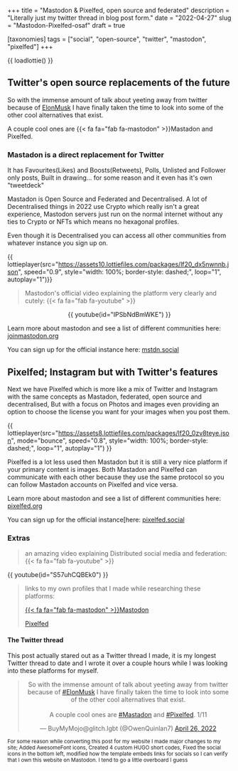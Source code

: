 +++
title = "Mastodon & Pixelfed, open source and federated"
description = "Literally just my twitter thread in blog post form."
date = "2022-04-27"
slug = "Mastodon-Pixelfed-osaf"
draft = true

[taxonomies]
tags = ["social", "open-source", "twitter", "mastodon", "pixelfed"]
+++

{{ loadlottie() }}

## Twitter's open source replacements of the future

So with the immense amount of talk about yeeting away from twitter because of [ElonMusk](https://techcrunch.com/2022/04/25/twitter-accepts-elon-musks-43b-acquisition-offer/) I have finally taken the time to look into some of the other cool alternatives that exist.

A couple cool ones are {{< fa fa="fab fa-mastodon" >}}Mastadon and Pixelfed.

### Mastadon is a direct replacement for Twitter

It has Favourites(Likes) and Boosts(Retweets), Polls, Unlisted and Follower only posts, Built in drawing... for some reason and it even has it's own "tweetdeck"

Mastadon is Open Source and Federated and Decentralised.
A lot of Decentralised things in 2022 use Crypto which really isn't a great experience, Mastodon servers just run on the normal internet without any ties to Crypto or NFTs which means no hexagonal profiles.

Even though it is Decentralised you can access all other communities from whatever instance you sign up on.

{{ lottieplayer(src="https://assets10.lottiefiles.com/packages/lf20_dx5nwnnb.json", speed="0.9", style="width: 100%; border-style: dashed;", loop="1", autoplay="1")}}

> Mastodon's official video explaining the platform very clearly and cutely: {{< fa fa="fab fa-youtube" >}}
<center>{{ youtube(id="IPSbNdBmWKE") }}</center>

Learn more about mastodon and see a list of different communities here: [joinmastodon.org](https://joinmastodon.org)

You can sign up for the official instance here: [mstdn.social](https://mstdn.social)

## Pixelfed; Instagram but with Twitter's features

Next we have Pixelfed which is more like a mix of Twitter and Instagram with the same concepts as Mastadon, federated, open source and decentralised, But with a focus on Photos and images even providing an option to choose the license you want for your images when you post them.

{{ lottieplayer(src="https://assets8.lottiefiles.com/packages/lf20_0zv8teye.json", mode="bounce", speed="0.8", style="width: 100%; border-style: dashed;", loop="1", autoplay="1") }}

Pixelfed is a lot less used then Mastadon but it is still a very nice platform if your primary content is images. Both Mastadon and Pixelfed can communicate with each other because they use the same protocol so you can follow Mastadon accounts on Pixelfed and vice versa.

Learn more about mastodon and see a list of different communities here: [pixelfed.org](https://pixelfed.org)

You can sign up for the official instance[here: [pixelfed.social](https://pixelfed.social)

### Extras

> an amazing video explaining Distributed social media and federation: {{< fa fa="fab fa-youtube" >}}

{{ youtube(id="S57uhCQBEk0") }}

> links to my own profiles that I made while researching these platforms:
>
> [{{< fa fa="fab fa-mastodon" >}}Mastodon](https://mstdn.social/@BuyMyMojo)
>
> [Pixelfed](https://pixelfed.social/BuyMyMojo)

#### The Twitter thread

This post actually stared out as a Twitter thread I made, it is my longest Twitter thread to date and I wrote it over a couple hours while I was looking into these platforms for myself.

<center>
<blockquote class="twitter-tweet"><p lang="en" dir="ltr">So with the immense amount of talk about yeeting away from twitter because of <a href="https://twitter.com/hashtag/ElonMusk?src=hash&amp;ref_src=twsrc%5Etfw">#ElonMusk</a> I have finally taken the time to look into some of the other cool alternatives that exist.<br><br>A couple cool ones are <a href="https://twitter.com/hashtag/Mastadon?src=hash&amp;ref_src=twsrc%5Etfw">#Mastadon</a> and <a href="https://twitter.com/hashtag/Pixelfed?src=hash&amp;ref_src=twsrc%5Etfw">#Pixelfed</a>. 1/11</p>&mdash; BuyMyMojo@glitch.lgbt (@OwenQuinlan7) <a href="https://twitter.com/OwenQuinlan7/status/1519020253304352768?ref_src=twsrc%5Etfw">April 26, 2022</a></blockquote> <script async src="https://platform.twitter.com/widgets.js" charset="utf-8"></script>
</center>

<sub>For some reason while converting this post for my website I made major changes to my site; Added AwesomeFont icons, Created 4 custom HUGO short codes, Fixed the social icons in the bottom left, modified how the template embeds links for socials so I can verify that I own this website on Mastodon. I tend to go a little overboard I guess</sub>
